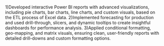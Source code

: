 1)Developed interactive Power BI reports with advanced visualizations, including pie charts, bar charts, line charts, and custom visuals, based on the ETL process of Excel data.
2)Implemented forecasting for production and used drill-through, slicers, and dynamic tooltips to create insightful dashboards for performance analysis.
3)Applied conditional formatting, geo-mapping, and matrix visuals, ensuring clean, user-friendly reports with detailed drill-downs and custom formatting options.
